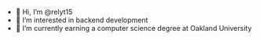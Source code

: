 - 👋 Hi, I’m @relyt15
- 👀 I’m interested in backend development
- 🌱 I’m currently earning a computer science degree at Oakland University
<!---
relyt15/relyt15 is a ✨ special ✨ repository because its `README.md` (this file) appears on your GitHub profile.
You can click the Preview link to take a look at your changes.
--->
